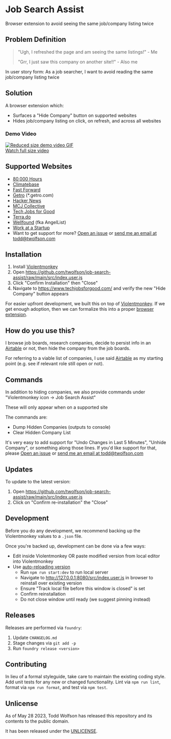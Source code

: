 # Job Search Assist
Browser extension to avoid seeing the same job/company listing twice

## Problem Definition
> "Ugh, I refreshed the page and am seeing the same listings!" - Me
>
> "Grr, I just saw this company on another site!!" - Also me

In user story form: As a job searcher, I want to avoid reading the same job/company listing twice

## Solution
A browser extension which:
- Surfaces a "Hide Company" button on supported websites
- Hides job/company listing on click, on refresh, and across all websites

### Demo Video
[![Reduced size demo video GIF](https://i.imgur.com/sd4QH0Z.gif)](https://imgur.com/m8ocwXx)
<br/>
[Watch full size video](https://imgur.com/m8ocwXx)
<!-- Full album: https://imgur.com/a/j81PXQu -->

## Supported Websites
- [80,000 Hours][]
- [Climatebase][]
- [Fast Forward][]
- [Getro][] (\*.getro.com)
- [Hacker News][]
- [MCJ Collective][]
- [Tech Jobs for Good][]
- [Terra.do][]
- [Wellfound][] (fka AngelList)
- [Work at a Startup][]
- Want to get support for more? [Open an issue][] or [send me an email at todd@twolfson.com](mailto:todd@twolfson.com)

[80,000 Hours]: https://jobs.80000hours.org/
[Climatebase]: https://climatebase.org/
[Fast Forward]: https://jobs.ffwd.org/
[Hacker News]: https://hn.algolia.com/?dateRange=pastMonth&page=0&prefix=true&query=%22Ask%20HN%3A%20Who%20is%20hiring%3F%22&sort=byPopularity&type=story
[Getro]: https://www.getro.com/
[MCJ Collective]: https://jobs.mcjcollective.com/
[Tech Jobs for Good]: https://www.techjobsforgood.com/
[Terra.do]: https://terra.do/
[Wellfound]: https://wellfound.com/
[Work at a Startup]: https://www.workatastartup.com/
[Open an issue]: https://github.com/twolfson/job-search-assist/issues

## Installation
1. Install [Violentmonkey][]
2. Open <https://github.com/twolfson/job-search-assist/raw/main/src/index.user.js>
3. Click "Confirm Installation" then "Close"
4. Navigate to <https://www.techjobsforgood.com/> and verify the new "Hide Company" button appears

For easier upfront development, we built this on top of [Violentmonkey][]. If we get enough adoption, then we can formalize this into a proper [browser extension][].

[Violentmonkey]: https://violentmonkey.github.io/get-it/
[browser extension]: https://developer.mozilla.org/en-US/docs/Mozilla/Add-ons/WebExtensions

## How do you use this?
I browse job boards, research companies, decide to persist info in an [Airtable][] or not, then hide the company from the job boards.

For referring to a viable list of companies, I use said [Airtable][] as my starting point (e.g. see if relevant role still open or not).

[Airtable]: https://airtable.com/

## Commands
In addition to hiding companies, we also provide commands under "Violentmonkey icon -> Job Search Assist"

These will only appear when on a supported site

The commands are:

- Dump Hidden Companies (outputs to console)
- Clear Hidden Company List

It's very easy to add support for "Undo Changes in Last 5 Minutes", "Unhide Company", or something along those lines. If you'd like support for that, please [Open an issue][] or [send me an email at todd@twolfson.com](mailto:todd@twolfson.com)

## Updates
To update to the latest version:

1. Open <https://github.com/twolfson/job-search-assist/raw/main/src/index.user.js>
2. Click on "Confirm re-installation" the "Close"

## Development
Before you do any development, we recommend backing up the Violentmonkey values to a `.json` file.

Once you're backed up, development can be done via a few ways:

- Edit inside Violentmonkey OR paste modified version from local editor into Violentmonkey
- Use [auto-reloading version][vm-editing]
    - Run `npm run start:dev` to run local server
    - Navigate to <http://127.0.0.1:8080/src/index.user.js> in browser to reinstall over existing version
    - Ensure "Track local file before this window is closed" is set
    - Confirm reinstallation
    - Do not close window until ready (we suggest pinning instead)

[vm-editing]: https://violentmonkey.github.io/posts/how-to-edit-scripts-with-your-favorite-editor/

## Releases
Releases are performed via `foundry`:

1. Update `CHANGELOG.md`
2. Stage changes via `git add -p`
3. Run `foundry release <version>`

## Contributing
In lieu of a formal styleguide, take care to maintain the existing coding style. Add unit tests for any new or changed functionality. Lint via `npm run lint`, format via `npm run format`, and test via `npm test`.

## Unlicense
As of May 28 2023, Todd Wolfson has released this repository and its contents to the public domain.

It has been released under the [UNLICENSE][].

[UNLICENSE]: UNLICENSE

